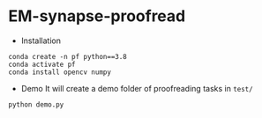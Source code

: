 # EM-synapse-proofread


- Installation

```
conda create -n pf python==3.8
conda activate pf
conda install opencv numpy
```

- Demo
It will create a demo folder of proofreading tasks in `test/`
```
python demo.py
```
